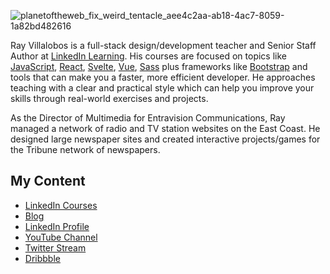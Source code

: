 ![planetoftheweb_fix_weird_tentacle_aee4c2aa-ab18-4ac7-8059-1a82bd482616](https://github.com/planetoftheweb/planetoftheweb/assets/216426/cb051749-a798-4f72-8e70-55174ddd342c)

Ray Villalobos is a full-stack design/development teacher and Senior Staff Author at [LinkedIn Learning](https://www.linkedin.com/learning/instructors/ray-villalobos). His courses are focused on topics like [JavaScript](https://www.linkedin.com/learning/mastering-web-developer-interview-code?u=104), [React](https://www.linkedin.com/learning/react-spas?u=104), [Svelte](https://www.linkedin.com/learning/svelte-first-look?u=104), [Vue](https://www.linkedin.com/learning/vue-js-working-with-apis?u=104), [Sass](https://www.linkedin.com/learning/bootstrap-4-with-sass?u=104) plus frameworks like [Bootstrap](https://www.linkedin.com/learning/bootstrap-4-essential-training?u=104) and tools that can make you a faster, more efficient developer. He approaches teaching with a clear and practical style which can help you improve your skills through real-world exercises and projects. 

As the Director of Multimedia for Entravision Communications, Ray managed a network of radio and TV station websites on the East Coast. He designed large newspaper sites and created interactive projects/games for the Tribune network of newspapers.

## My Content
- [LinkedIn Courses](https://www.linkedin.com/learning/instructors/ray-villalobos)
- [Blog](https://raybo.org)
- [LinkedIn Profile](https://www.linkedin.com/in/planetoftheweb)
- [YouTube Channel](https://www.youtube.com/planetoftheweb)
- [Twitter Stream](https://twitter.com/planetoftheweb) 
- [Dribbble](https://dribbble.com/planetoftheweb)
